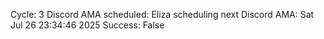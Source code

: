 Cycle: 3
Discord AMA scheduled: Eliza scheduling next Discord AMA: Sat Jul 26 23:34:46 2025
Success: False
